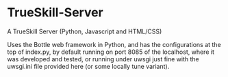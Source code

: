 TrueSkill-Server
================

A TrueSkill Server (Python, Javascript and HTML/CSS)

Uses the Bottle web framework in Python, and has the configurations 
at the top of index.py, by default running on port 8085 of the localhost, 
where it was developed and tested, or running under uwsgi just fine with
the uwsgi.ini file provided here (or some locally tune variant).